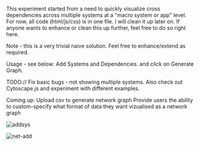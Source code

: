 This experiment started from a need to quickly visualize cross dependencies across multiple systems at a "macro system or app" level. 
For now, all code (html/js/css) is in one file. I will clean it up later on. If anyone wants to enhance or clean this up further, feel free to do so right here. 

Note - this is a very trivial naive solution. Feel free to enhance/extend as required.

Usage - see below: Add Systems and Dependencies. and click on Generate Graph.

TODO://
Fix basic bugs - not showing multiple systems. 
Also check out Cytoscape.js and experiment with different examples.

Coming up: 
Upload csv to generate network graph
Provide users the ability to custom-specify what format of data they want vizualised as a network graph



![addsys](https://github.com/user-attachments/assets/173380db-fa65-439f-a923-e0afcf6feef0)



![net-add](https://github.com/user-attachments/assets/891dafdc-3e3c-449f-a075-84ffe8e998b1)
